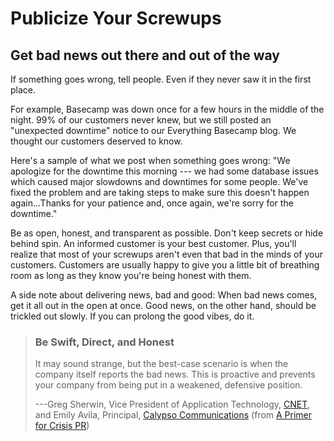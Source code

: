 Publicize Your Screwups
=======================

Get bad news out there and out of the way
-----------------------------------------

If something goes wrong, tell people. Even if they never saw it in the
first place.

For example, Basecamp was down once for a few hours in the middle of the
night. 99% of our customers never knew, but we still posted an
\"unexpected downtime\" notice to our Everything Basecamp blog. We
thought our customers deserved to know.

Here\'s a sample of what we post when something goes wrong: \"We
apologize for the downtime this morning --- we had some database issues
which caused major slowdowns and downtimes for some people. We\'ve fixed
the problem and are taking steps to make sure this doesn\'t happen
again\...Thanks for your patience and, once again, we\'re sorry for the
downtime.\"

Be as open, honest, and transparent as possible. Don\'t keep secrets or
hide behind spin. An informed customer is your best customer. Plus,
you\'ll realize that most of your screwups aren\'t even that bad in the
minds of your customers. Customers are usually happy to give you a
little bit of breathing room as long as they know you\'re being honest
with them.

A side note about delivering news, bad and good: When bad news comes,
get it all out in the open at once. Good news, on the other hand, should
be trickled out slowly. If you can prolong the good vibes, do it.

> ### Be Swift, Direct, and Honest
> 
> It may sound strange, but the best-case scenario is when the company
> itself reports the bad news. This is proactive and prevents your company
> from being put in a weakened, defensive position.
> 
> ---Greg Sherwin, Vice President of Application Technology, [CNET](http://www.cnet.com/), and Emily Avila, Principal, [Calypso Communications](http://www.calypsocom.com/) (from [A Primer for Crisis PR](http://www.clickz.com/showPage.html?page=836871))

